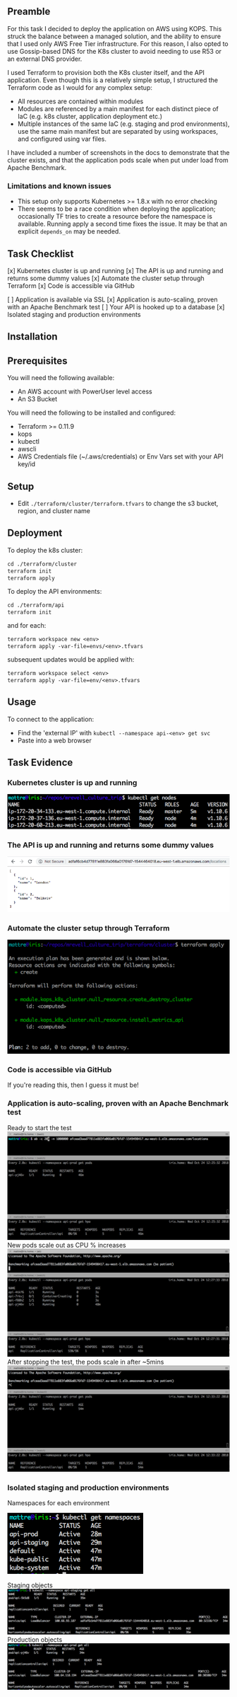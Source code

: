 Preamble
---------

For this task I decided to deploy the application on AWS using KOPS. This struck the balance between
a managed solution, and the ability to ensure that I used only AWS Free Tier infrastructure. For
this reason, I also opted to use Gossip-based DNS for the K8s cluster to avoid needing to use R53 or
an external DNS provider.

I used Terraform to provision both the K8s cluster itself, and the API application. Even though this
is a relatively simple setup, I structured the Terraform code as I would for any complex setup:
- All resources are contained within modules
- Modules are referenced by a main manifest for each distinct piece of IaC (e.g. k8s cluster,
application deployment etc.)
- Multiple instances of the same IaC (e.g.  staging and prod environments), use the same main
manifest but are separated by using workspaces, and configured using var files.

I have included a number of screenshots in the docs to demonstrate that the cluster exists, and that
the application pods scale when put under load from Apache Benchmark.

### Limitations and known issues
- This setup only supports Kubernetes >= 1.8.x with no error checking
- There seems to be a race condition when deploying the application; occasionally TF tries to create
a resource before the namespace is available. Running apply a second time fixes the issue. It may be
that an explicit `depends_on` may be needed.

## Task Checklist

[x] Kubernetes cluster is up and running
[x] The API is up and running and returns some dummy values
[x] Automate the cluster setup through Terraform
[x] Code is accessible via GitHub

[ ] Application is available via SSL
[x] Application is auto-scaling, proven with an Apache Benchmark test
[ ] Your API is hooked up to a database
[x] Isolated staging and production environments

Installation
------------

## Prerequisites

You will need the following available:
- An AWS account with PowerUser level access
- An S3 Bucket

You will need the following to be installed and configured:
- Terraform >= 0.11.9
- kops
- kubectl
- awscli
- AWS Credentials file (~/.aws/credentials) or Env Vars set with your API key/id

## Setup
- Edit `./terraform/cluster/terraform.tfvars` to change the s3 bucket, region, and cluster name

## Deployment
To deploy the k8s cluster:
```
cd ./terraform/cluster
terraform init
terraform apply
```

To deploy the API environments:
```
cd ./terraform/api
terraform init
```
and for each:
```
terraform workspace new <env>
terraform apply -var-file=envs/<env>.tfvars
```
subsequent updates would be applied with:
```
terraform workspace select <env>
terraform apply -var-file=env/<env>.tfvars
```

Usage
-----

To connect to the application:
- Find the 'external IP' with `kubectl --namespace api-<env> get svc`
- Paste into a web browser

Task Evidence
-------------
### Kubernetes cluster is up and running
![k8s cluster](doc/k8s_cluster.png)

### The API is up and running and returns some dummy values
![API running](doc/api_running.png)

### Automate the cluster setup through Terraform
![Cluster Terraform](doc/cluster_terraform.png)

### Code is accessible via GitHub
If you're reading this, then I guess it must be!

### Application is auto-scaling, proven with an Apache Benchmark test
Ready to start the test
![AB test start](doc/ab_test_start.png)
New pods scale out as CPU % increases
![AB test scale out](doc/ab_test_scale_out.png)
After stopping the test, the pods scale in after ~5mins
![AB test scale in](doc/ab_test_scale_in.png)

### Isolated staging and production environments
Namespaces for each environment

![K8s namespaces](doc/k8s_namespaces.png)

Staging objects
![Staging objects](doc/k8s_staging_objects.png)
Production objects
![Production object](doc/k8s_prod_objects.png)
